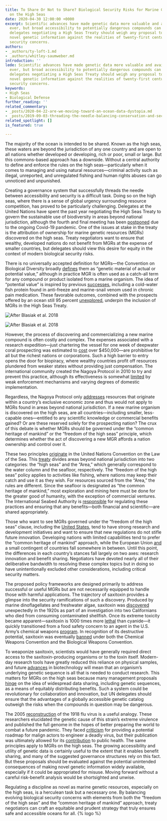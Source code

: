 ```yaml
---
title: To Share Or Not to Share? Biological Security Risks for Marine Genetic Resources
  on the High Seas
date: 2020-04-30 12:00:00 +0000
excerpt: Scientific advances have made genetic data more valuable and available than
  ever, but broad accessibility to potentially dangerous compounds can be risky. UN
  delegates negotiating a High Seas Treaty should weigh any proposal to widely disseminate
  novel genetic information against the realities of twenty-first century biological
  security concerns.
authors:
- _authors/ty-loft-1.md
- _authors/whitley-saumweber.md
introduction: ''
lede: Scientific advances have made genetic data more valuable and available than
  ever, but broad accessibility to potentially dangerous compounds can be risky. UN
  delegates negotiating a High Seas Treaty should weigh any proposal to widely disseminate
  novel genetic information against the realities of twenty-first century biological
  security concerns.
keywords:
- High Seas
- Biological Defense
further_reading: ''
related_commentary:
- _posts/2020-04-22-are-we-moving-toward-an-ocean-data-dystopia.md
- _posts/2019-09-03-threading-the-needle-balancing-conservation-and-security-in-the-high-seas-treaty.md
related_spotlight: []
is_featured: true

---
```

The majority of the ocean is intended to be shared. Known as the high seas, these waters are beyond the jurisdiction of any one country and are open to all nations whether developed or developing, rich or poor, small or large. But this commons-based approach has a downside. Without a central authority to define and enforce the rules on the high seas—particularly when it comes to managing and using natural resources—criminal activity such as illegal, unreported, and unregulated fishing and human rights abuses can go unnoticed and unpunished.

Creating a governance system that successfully threads the needle between accessibility and security is a difficult task. Doing so on the high seas, where there is a sense of global urgency surrounding resource competition, has proved to be particularly challenging. Delegates at the United Nations have spent the past year negotiating the High Seas Treaty to govern the sustainable use of biodiversity in areas beyond national jurisdiction, although the fourth and final meeting has been [postponed](https://www.un.org/bbnj/) due to the ongoing Covid-19 pandemic. One of the issues at stake in the treaty is the attribution of ownership for marine genetic resources (MGRs) discovered on the high seas. Treaty negotiators want to ensure that wealthy, developed nations do not benefit from MGRs at the expense of smaller countries, but delegates should view this desire for equity in the context of modern biological security risks.

There is no universally accepted definition for MGRs—the Convention on Biological Diversity broadly [defines](https://www.ncbi.nlm.nih.gov/pmc/articles/PMC5990308/pdf/aar5237.pdf) them as “genetic material of actual or potential value,” although in practice MGR is often used as a catch-all term for any compound or product isolated from a marine organism. The idea of “potential value” is inspired by previous [successes](https://aslopubs.onlinelibrary.wiley.com/doi/full/10.1002/lob.10108), including a cold-water fish protein found in anti-freeze and marine-snail venom used in chronic pain medication. These favorable outcomes, combined with the prospects offered by an ocean still 95 percent [unexplored](https://www.noaa.gov/oceans-coasts), underpin the inclusion of MGRs in the High Seas Treaty.

![After Blasiak et al. 2018](https://res.cloudinary.com/csisideaslab/image/upload/v1588288043/ocean/SOS_chart-01_vmbovj.jpg "Cumulative Number of Marine Species with Patents")

![After Blasiak et al. 2018](https://res.cloudinary.com/csisideaslab/image/upload/v1588288088/ocean/SOS_chart-02_xkopbq.jpg "Cumulated Number of Patented Sequences")

However, the process of discovering and commercializing a new marine compound is often costly and complex. The expenses associated with a research expedition—just chartering the vessel for one week of deepwater coral prospecting was estimated to [cost](https://advances.sciencemag.org/content/4/6/eaar5237) over $450,000—are prohibitive for all but the richest nations or corporations. Such a high barrier to entry opens the door for biopiracy, where wealthy countries profit off resources plundered from weaker states without providing just compensation. The international community created the Nagoya Protocol in 2010 to try and prevent this practice, although its effectiveness is somewhat [limited](https://biocultural.iied.org/nagoya-protocol-access-genetic-resources-and-benefit-sharing) by weak enforcement mechanisms and varying degrees of domestic implementation.

Regardless, the Nagoya Protocol only [addresses](https://www.pnas.org/content/107/43/18318) resources that originate within a country’s exclusive economic zone and thus would not apply to MGRs found in areas beyond national jurisdiction. If a new marine organism is discovered on the high seas, are all countries—including smaller, less-capable ones—entitled to any scientific knowledge or commercial benefits gained? Or are these reserved solely for the prospecting nation? The crux of this debate is whether MGRs should be governed under the “common heritage of mankind” or the “freedom of the high seas” principle, which determines whether the act of discovering a new MGR affords a nation ownership and control over it.

These two principles [originate](https://aslopubs.onlinelibrary.wiley.com/doi/full/10.1002/lob.10108) in the United Nations Convention on the Law of the Sea. This [treaty](https://www.un.org/Depts/los/convention_agreements/texts/unclos/part7.htm) divides areas beyond national jurisdiction into two categories: the “high seas” and the “Area,” which generally correspond to the water column and the seafloor, respectively. The “freedom of the high seas” policy applies to activities like fishing, where nations may keep their catch and use it as they wish. For resources sourced from the “Area,” the rules are different. Since the seafloor is designated as “the common heritage of mankind,” most exploration and mining here must be done for the greater good of humanity, with the exception of commercial ventures. The International Seabed Authority is [responsible](https://www.isa.org.jm/frequently-asked-questions-faqs) for regulating these practices and ensuring that any benefits—both financial and scientific—are shared appropriately.

Those who want to see MGRs governed under the “freedom of the high seas” clause, including the [United States](https://www.nature.com/articles/d41586-020-00912-w), tend to have strong research and development initiatives and want to ensure that new regulations do not stifle future innovation. Developing nations with limited capabilities tend to prefer the “common heritage of mankind” approach, while the European Union [and](https://www.sciencemag.org/news/2018/09/un-talks-tackle-tough-question-who-should-benefit-dna-collected-high-seas) a small contingent of countries fall somewhere in between. Until this point, the differences in each country’s stances fall largely on two axes: research innovation and benefit sharing. Negotiators have devoted nearly all of their deliberative bandwidth to resolving these complex topics but in doing so have unintentionally excluded other considerations, including critical security matters.

The proposed policy frameworks are designed primarily to address successful or useful MGRs but are not necessarily equipped to handle those with harmful applications. The trajectory of saxitoxin provides a glimpse into the security ramifications of such a discovery. Produced by marine dinoflagellates and freshwater algae, saxitoxin was [discovered](https://www.jstor.org/stable/27858800?seq=1) unexpectedly in the 1920s as part of an investigation into two Californians who died from consuming contaminated shellfish. Once its extreme toxicity became apparent—saxitoxin is 1000 times more [lethal](https://www.ncbi.nlm.nih.gov/pmc/articles/PMC6116008/) than cyanide—it quickly transitioned from a food safety concern to an agent in the U.S. Army’s chemical weapons [program](https://www.opcw.org/sites/default/files/documents/SAB/en/sab-21-wp04_e_.pdf). In recognition of its destructive potential, saxitoxin was eventually [banned](https://www.opcw.org/sites/default/files/documents/SAB/en/sab-21-wp04_e_.pdf) under both the Chemical Weapons Convention and the Biological Weapons Convention.

To weaponize saxitoxin, scientists would have generally required direct access to the saxitoxin-producing organisms or to the toxin itself. Modern-day research tools have greatly reduced this reliance on physical samples, and future [advances](https://www.nap.edu/catalog/24890/biodefense-in-the-age-of-synthetic-biology) in biotechnology will mean that an organism’s underlying genetic sequence is all that is needed to conduct research. This matters for MGRs on the high seas because many management proposals [hinge](https://www.nature.com/articles/d41586-020-00912-w) on the idea of widespread data sharing, including genetic sequences, as a means of equitably distributing benefits. Such a system could be revolutionary for collaboration and innovation, but UN delegates should ensure that the advantages of a globally accessible genetic catalog outweigh the risks when the compounds in question may be dangerous.

The 2005 [reconstruction](https://www.ncbi.nlm.nih.gov/pubmed/16210530) of the 1918 flu virus is a useful analogy. These researchers elucidated the genetic cause of this strain’s extreme virulence and published the full genome in the hopes of better preparing the world to combat a future pandemic. They faced [criticism](https://www.nature.com/articles/437794a) for providing a potential roadmap for malign actors to engineer a deadly virus, but their publication was ultimately allowed for its [contribution](https://www.who.int/csr/resources/publications/HSE_GAR_BDP_2010_2/en/) to public health. The same principles apply to MGRs on the high seas. The growing accessibility and utility of genetic data is certainly useful to the extent that it enables benefit sharing, and many of the suggested governance structures rely on this fact. But these proposals should be evaluated against the potential unintended consequences of making novel genetic information widely available, especially if it could be appropriated for misuse. Moving forward without a careful risk-benefit analysis would be shortsighted and unwise.

Regulating a discipline as novel as marine genetic resources, especially on the high seas, is a herculean task but a necessary one. By balancing evolving biological security concerns with elements from both the “freedom of the high seas” and the “common heritage of mankind” approach, treaty negotiators can craft an equitable and prudent strategy that truly ensures safe and accessible oceans for all. {% logo %}